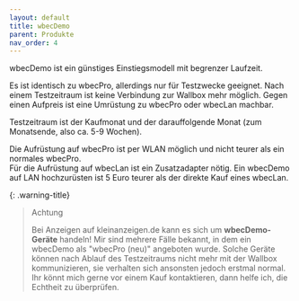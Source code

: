 ```yaml
---
layout: default
title: wbecDemo
parent: Produkte
nav_order: 4
---
```


wbecDemo ist ein günstiges Einstiegsmodell mit begrenzer Laufzeit.  

Es ist identisch zu wbecPro, allerdings nur für Testzwecke geeignet. Nach einem Testzeitraum ist keine Verbindung zur Wallbox mehr möglich. Gegen einen Aufpreis ist eine Umrüstung zu wbecPro oder wbecLan machbar.  

Testzeitraum ist der Kaufmonat und der darauffolgende Monat (zum Monatsende, also ca. 5-9 Wochen).  

Die Aufrüstung auf wbecPro ist per WLAN möglich und nicht teurer als ein normales wbecPro.  
Für die Aufrüstung auf wbecLan ist ein Zusatzadapter nötig. Ein wbecDemo auf LAN hochzurüsten ist 5 Euro teurer als der direkte Kauf eines wbecLan.  

{: .warning-title}
> Achtung
> 
> Bei Anzeigen auf kleinanzeigen.de kann es sich um **wbecDemo-Geräte** handeln! Mir sind mehrere Fälle bekannt, in dem ein wbecDemo als "wbecPro (neu)" angeboten wurde. Solche Geräte können nach Ablauf des Testzeitraums nicht mehr mit der Wallbox kommunizieren, sie verhalten sich ansonsten jedoch erstmal normal.    
> Ihr könnt mich gerne vor einem Kauf kontaktieren, dann helfe ich, die Echtheit zu überprüfen.  
